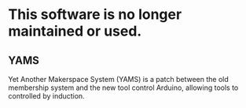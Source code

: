 # This software is no longer maintained or used.

## YAMS
Yet Another Makerspace System (YAMS) is a patch between the old membership system and the new tool control Arduino, allowing tools to controlled by induction.
